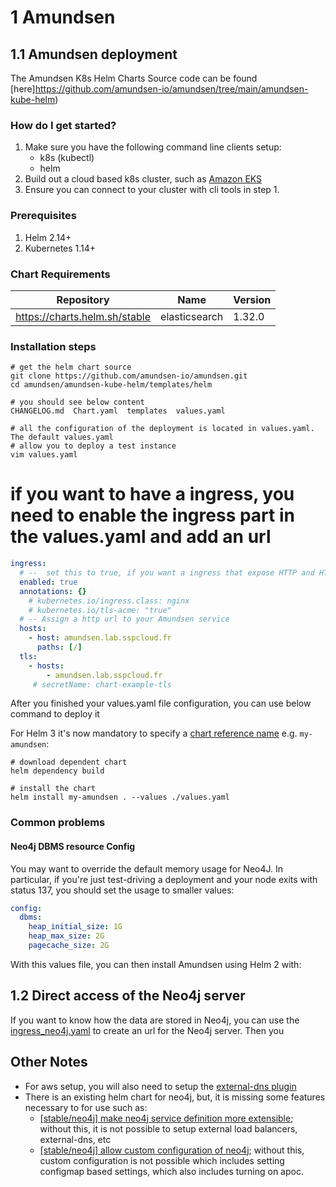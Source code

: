 # 1 Amundsen


## 1.1 Amundsen deployment

The Amundsen K8s Helm Charts Source code can be found [here]https://github.com/amundsen-io/amundsen/tree/main/amundsen-kube-helm)


### How do I get started?

1. Make sure you have the following command line clients setup:
    - k8s (kubectl)
    - helm
2. Build out a cloud based k8s cluster, such as [Amazon EKS](https://aws.amazon.com/eks/)
3. Ensure you can connect to your cluster with cli tools in step 1.

### Prerequisites

1. Helm 2.14+
2. Kubernetes 1.14+

### Chart Requirements

| Repository | Name | Version |
|------------|------|---------|
| https://charts.helm.sh/stable | elasticsearch | 1.32.0 |


### Installation steps

```shell
# get the helm chart source
git clone https://github.com/amundsen-io/amundsen.git
cd amundsen/amundsen-kube-helm/templates/helm

# you should see below content
CHANGELOG.md  Chart.yaml  templates  values.yaml

# all the configuration of the deployment is located in values.yaml. The default values.yaml
# allow you to deploy a test instance
vim values.yaml

```

# if you want to have a ingress, you need to enable the ingress part in the values.yaml and add an url
```yaml
ingress:
  # --  set this to true, if you want a ingress that expose HTTP and HTTPS routes from outside the cluster to your amundsen services. Do not use this if you are in a public cloud such as AWS, GCP
  enabled: true
  annotations: {}
    # kubernetes.io/ingress.class: nginx
    # kubernetes.io/tls-acme: "true"
  # -- Assign a http url to your Amundsen service
  hosts:
    - host: amundsen.lab.sspcloud.fr
      paths: [/]
  tls: 
    - hosts:
        - amundsen.lab.sspcloud.fr
     # secretName: chart-example-tls
```

After you finished your values.yaml file configuration, you can use below command to deploy it

For Helm 3 it's now mandatory to specify a [chart reference name](https://helm.sh/docs/intro/using_helm/#helm-install-installing-a-package) e.g. `my-amundsen`:

``` shell
# download dependent chart
helm dependency build

# install the chart
helm install my-amundsen . --values ./values.yaml
```

### Common problems

#### Neo4j DBMS resource Config

You may want to override the default memory usage for Neo4J. In particular, if you're just test-driving a deployment and your node exits with status 137, you should set the usage to smaller values:

``` yaml
config:
  dbms:
    heap_initial_size: 1G
    heap_max_size: 2G
    pagecache_size: 2G
```

With this values file, you can then install Amundsen using Helm 2 with:

## 1.2 Direct access of the Neo4j server

If you want to know how the data are stored in Neo4j, you can use the [ingress_neo4j.yaml](./helm/ingress_neo4j.yaml) to create an url for the Neo4j server. Then you 

## Other Notes

- For aws setup, you will also need to setup the [external-dns plugin](https://github.com/kubernetes-incubator/external-dns)
- There is an existing helm chart for neo4j, but, it is missing some features necessary to for use such as:
  - [\[stable/neo4j\] make neo4j service definition more extensible](https://github.com/helm/charts/issues/21441); without this, it is not possible to setup external load balancers, external-dns, etc
  - [\[stable/neo4j\] allow custom configuration of neo4j](https://github.com/helm/charts/issues/21439); without this, custom configuration is not possible which includes setting configmap based settings, which also includes turning on apoc.